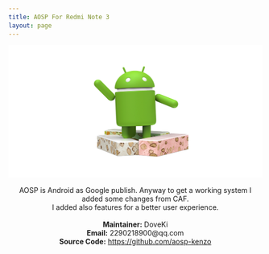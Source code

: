 ```yaml
---
title: AOSP For Redmi Note 3
layout: page
---
```

![android](/images/logo.png)
<div class="text" style=" text-align:center;">AOSP is Android as Google publish. Anyway to get a working system I added some changes from CAF. <br/>I added also features for a better user experience.</div>
<br/>
<div class="text" style=" text-align:center;"><b>Maintainer:</b> DoveKi</div>
<div class="text" style=" text-align:center;"><b>Email:</b> 2290218900@qq.com</div>
<div class="text" style=" text-align:center;"><b>Source Code:</b> <a href="https://github.com/aosp-kenzo">https://github.com/aosp-kenzo</a></div>
<br/>
<!-- <div class="text" style=" text-align:center;"><b>If you like my work,you can buy me a coke.</b></div>
<div class="text" style=" text-align:center;"><b>Paypal:</b> <a href="https://www.paypal.me/DoveKi">https://www.paypal.me/DoveKi</a></div>
<div class="text" style=" text-align:center;"><b>如果你喜欢我的ROM，请我喝瓶可乐吧</b></div>
<img src="/images/alipay.jpg" width="270" height="410"><img src="/images/wechat.png" width="270" height="410">  -->
